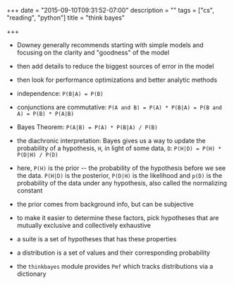 +++
date = "2015-09-10T09:31:52-07:00"
description = ""
tags = ["cs", "reading", "python"]
title = "think bayes"

+++

* Downey generally recommends starting with simple models
and focusing on the clarity and "goodness" of the model
* then add details to reduce the biggest sources of error in the model
* then look for performance optimizations and better analytic methods

* independence: `P(B|A) = P(B)`
* conjunctions are commutative: `P(A and B) = P(A) * P(B|A) = P(B and A) = P(B) * P(A|B)`
* Bayes Theorem: `P(A|B) = P(A) * P(B|A) / P(B)`
* the diachronic interpretation: Bayes gives us a way
to update the probability of a hypothesis, `H`, in light of some data, `D`:
`P(H|D) = P(H) * P(D|H) / P(D)`
* here, `P(H)` is the prior -- the probability of the hypothesis before we see the data.
`P(H|D)` is the posterior, `P(D|H)` is the likelihood
and `p(D)` is the probability of the data under any hypothesis,
also called the normalizing constant
* the prior comes from background info, but can be subjective
* to make it easier to determine these factors,
pick hypotheses that are mutually exclusive and collectively exhaustive
* a suite is a set of hypotheses that has these properties

* a distribution is a set of values and their corresponding probability
* the `thinkbayes` module provides `Pmf` which tracks distributions via a dictionary
